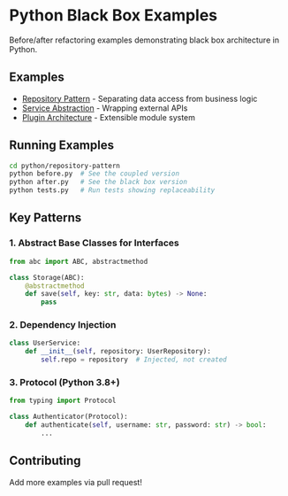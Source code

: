 # Python Black Box Examples

Before/after refactoring examples demonstrating black box architecture in Python.

## Examples

- [Repository Pattern](repository-pattern/) - Separating data access from business logic
- [Service Abstraction](service-abstraction/) - Wrapping external APIs
- [Plugin Architecture](plugin-architecture/) - Extensible module system

## Running Examples

```bash
cd python/repository-pattern
python before.py  # See the coupled version
python after.py   # See the black box version
python tests.py   # Run tests showing replaceability
```

## Key Patterns

### 1. Abstract Base Classes for Interfaces

```python
from abc import ABC, abstractmethod

class Storage(ABC):
    @abstractmethod
    def save(self, key: str, data: bytes) -> None:
        pass
```

### 2. Dependency Injection

```python
class UserService:
    def __init__(self, repository: UserRepository):
        self.repo = repository  # Injected, not created
```

### 3. Protocol (Python 3.8+)

```python
from typing import Protocol

class Authenticator(Protocol):
    def authenticate(self, username: str, password: str) -> bool:
        ...
```

## Contributing

Add more examples via pull request!
